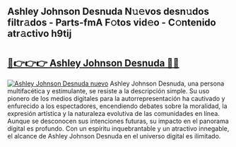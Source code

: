 ## Ashley Johnson Desnuda N𝚞𝚎vos desn𝚞dos filtr𝚊dos - Parts-fmA F𝚘tos vid𝚎o - C𝚘ntenido atr𝚊ctivo h9tij

# <h2><a href="http://mbbbaq.tromn.icu/?c=Ashley+Johnson+Desnuda">🔗👉👉👉 Ashley Johnson Desnuda 🔗🔗</a></h2>

[![Ashley Johnson Desnuda nuevo](https://i.imgur.com/pEAQMta.gif)](http://mbbbaq.tromn.icu/?c=Ashley+Johnson+Desnuda)
Ashley Johnson Desnuda, una persona multifacética y estimulante, se resiste a la descripción simple. Su uso pionero de los medios digitales para la autorrepresentación ha cautivado y enfurecido a los espectadores, encendiendo debates sobre la moralidad, la expresión artística y la naturaleza evolutiva de las comunidades en línea. Aunque se desconocen sus intenciones futuras, su impacto en el panorama digital es profundo. Con un espíritu inquebrantable y un atractivo innegable, el alcance de Ashley Johnson Desnuda en el universo digital es ilimitado.
